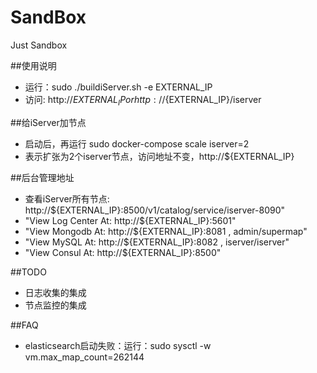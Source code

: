 # SandBox
Just Sandbox

##使用说明
 * 运行：sudo ./buildiServer.sh -e EXTERNAL_IP
 * 访问:  http://${EXTERNAL_IP} or http://${EXTERNAL_IP}/iserver 

##给iServer加节点
 * 启动后，再运行 sudo docker-compose scale iserver=2
 * 表示扩张为2个iserver节点，访问地址不变，http://${EXTERNAL_IP}

##后台管理地址
 * 查看iServer所有节点: http://${EXTERNAL_IP}:8500/v1/catalog/service/iserver-8090"
 * "View Log Center At: http://${EXTERNAL_IP}:5601"
 * "View Mongodb At: http://${EXTERNAL_IP}:8081 , admin/supermap"
 * "View MySQL At: http://${EXTERNAL_IP}:8082 , iserver/iserver"
 * "View Consul At: http://${EXTERNAL_IP}:8500"

##TODO
 * 日志收集的集成
 * 节点监控的集成

##FAQ
 * elasticsearch启动失败：运行：sudo sysctl -w vm.max_map_count=262144
